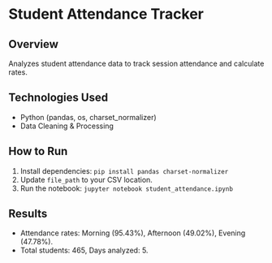 # Student Attendance Tracker
## Overview
Analyzes student attendance data to track session attendance and calculate rates.

## Technologies Used
- Python (pandas, os, charset_normalizer)
- Data Cleaning & Processing

## How to Run
1. Install dependencies: `pip install pandas charset-normalizer`
2. Update `file_path` to your CSV location.
3. Run the notebook: `jupyter notebook student_attendance.ipynb`

## Results
- Attendance rates: Morning (95.43%), Afternoon (49.02%), Evening (47.78%).
- Total students: 465, Days analyzed: 5.
